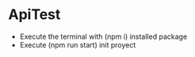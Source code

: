 # ApiTest

- Execute the terminal with (npm i) installed package
- Execute (npm run start) init proyect